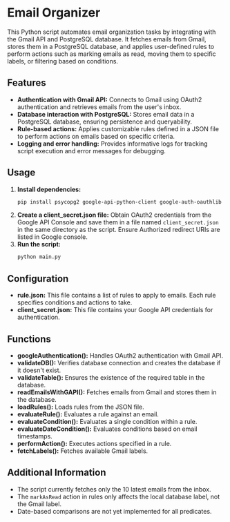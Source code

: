 
# Email Organizer

This Python script automates email organization tasks by integrating with the Gmail API and PostgreSQL database. It fetches emails from Gmail, stores them in a PostgreSQL database, and applies user-defined rules to perform actions such as marking emails as read, moving them to specific labels, or filtering based on conditions.

## Features

- **Authentication with Gmail API:** Connects to Gmail using OAuth2 authentication and retrieves emails from the user's inbox.
- **Database interaction with PostgreSQL:** Stores email data in a PostgreSQL database, ensuring persistence and queryability.
- **Rule-based actions:** Applies customizable rules defined in a JSON file to perform actions on emails based on specific criteria.
- **Logging and error handling:** Provides informative logs for tracking script execution and error messages for debugging.

## Usage

1. **Install dependencies:**
   ```bash
   pip install psycopg2 google-api-python-client google-auth-oauthlib google-auth-httplib2
   ```
2. **Create a client_secret.json file:** Obtain OAuth2 credentials from the Google API Console and save them in a file named `client_secret.json` in the same directory as the script. Ensure Authorized redirect URIs are listed in Google console.
3. **Run the script:**
   ```bash
   python main.py
   ```

## Configuration

- **rule.json:** This file contains a list of rules to apply to emails. Each rule specifies conditions and actions to take.
- **client_secret.json:** This file contains your Google API credentials for authentication.

## Functions

- **googleAuthentication():** Handles OAuth2 authentication with Gmail API.
- **validateDB():** Verifies database connection and creates the database if it doesn't exist.
- **validateTable():** Ensures the existence of the required table in the database.
- **readEmailsWithGAPI():** Fetches emails from Gmail and stores them in the database.
- **loadRules():** Loads rules from the JSON file.
- **evaluateRule():** Evaluates a rule against an email.
- **evaluateCondition():** Evaluates a single condition within a rule.
- **evaluateDateCondition():** Evaluates conditions based on email timestamps.
- **performAction():** Executes actions specified in a rule.
- **fetchLabels():** Fetches available Gmail labels.

## Additional Information

- The script currently fetches only the 10 latest emails from the inbox.
- The `markAsRead` action in rules only affects the local database label, not the Gmail label.
- Date-based comparisons are not yet implemented for all predicates.
